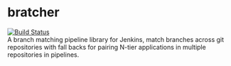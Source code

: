 # bratcher
[![Build Status](https://travis-ci.org/matyb/bratcher.png?branch=add-travis)](https://travis-ci.org/matyb/bratcher)  
A branch matching pipeline library for Jenkins, match branches across git repositories with fall backs for pairing N-tier applications in multiple repositories in pipelines.
